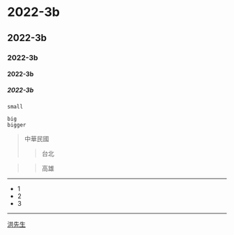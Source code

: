 # 2022-3b
## 2022-3b
### 2022-3b
#### 2022-3b
##### 2022-3b

`small`

```
big
bigger
```

>中華民國
>>台北

>>高雄
***

* 1
* 2
* 3
---
[洪先生](https://github.com/jinHung2201/2022-3B/blob/main/README.md)
